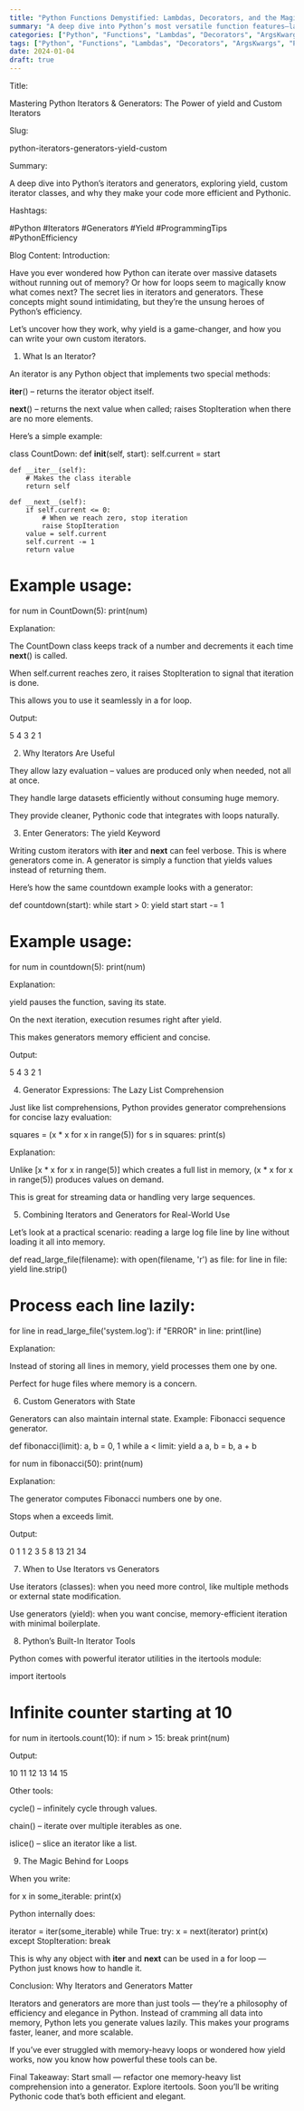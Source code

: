 ```yaml
---
title: "Python Functions Demystified: Lambdas, Decorators, and the Magic of *args / **kwargs"
summary: "A deep dive into Python’s most versatile function features—lambdas, decorators, and flexible arguments—explained with practical examples and commentary."
categories: ["Python", "Functions", "Lambdas", "Decorators", "ArgsKwargs", "Programming", "SoftwareEngineering", "CodingTips"]
tags: ["Python", "Functions", "Lambdas", "Decorators", "ArgsKwargs", "Programming", "SoftwareEngineering", "CodingTips"]
date: 2024-01-04
draft: true
---
```

Title:

Mastering Python Iterators & Generators: The Power of yield and Custom Iterators

Slug:

python-iterators-generators-yield-custom

Summary:

A deep dive into Python’s iterators and generators, exploring yield, custom iterator classes, and why they make your code more efficient and Pythonic.

Hashtags:

#Python #Iterators #Generators #Yield #ProgrammingTips #PythonEfficiency

Blog Content:
Introduction:

Have you ever wondered how Python can iterate over massive datasets without running out of memory? Or how for loops seem to magically know what comes next? The secret lies in iterators and generators. These concepts might sound intimidating, but they’re the unsung heroes of Python’s efficiency.

Let’s uncover how they work, why yield is a game-changer, and how you can write your own custom iterators.

1. What Is an Iterator?

An iterator is any Python object that implements two special methods:

__iter__() – returns the iterator object itself.

__next__() – returns the next value when called; raises StopIteration when there are no more elements.

Here’s a simple example:

class CountDown:
    def __init__(self, start):
        self.current = start
    
    def __iter__(self):
        # Makes the class iterable
        return self
    
    def __next__(self):
        if self.current <= 0:
            # When we reach zero, stop iteration
            raise StopIteration
        value = self.current
        self.current -= 1
        return value

# Example usage:
for num in CountDown(5):
    print(num)


Explanation:

The CountDown class keeps track of a number and decrements it each time __next__() is called.

When self.current reaches zero, it raises StopIteration to signal that iteration is done.

This allows you to use it seamlessly in a for loop.

Output:

5
4
3
2
1

2. Why Iterators Are Useful

They allow lazy evaluation – values are produced only when needed, not all at once.

They handle large datasets efficiently without consuming huge memory.

They provide cleaner, Pythonic code that integrates with loops naturally.

3. Enter Generators: The yield Keyword

Writing custom iterators with __iter__ and __next__ can feel verbose. This is where generators come in. A generator is simply a function that yields values instead of returning them.

Here’s how the same countdown example looks with a generator:

def countdown(start):
    while start > 0:
        yield start
        start -= 1

# Example usage:
for num in countdown(5):
    print(num)


Explanation:

yield pauses the function, saving its state.

On the next iteration, execution resumes right after yield.

This makes generators memory efficient and concise.

Output:

5
4
3
2
1

4. Generator Expressions: The Lazy List Comprehension

Just like list comprehensions, Python provides generator comprehensions for concise lazy evaluation:

squares = (x * x for x in range(5))
for s in squares:
    print(s)


Explanation:

Unlike [x * x for x in range(5)] which creates a full list in memory, (x * x for x in range(5)) produces values on demand.

This is great for streaming data or handling very large sequences.

5. Combining Iterators and Generators for Real-World Use

Let’s look at a practical scenario: reading a large log file line by line without loading it all into memory.

def read_large_file(filename):
    with open(filename, 'r') as file:
        for line in file:
            yield line.strip()

# Process each line lazily:
for line in read_large_file('system.log'):
    if "ERROR" in line:
        print(line)


Explanation:

Instead of storing all lines in memory, yield processes them one by one.

Perfect for huge files where memory is a concern.

6. Custom Generators with State

Generators can also maintain internal state. Example: Fibonacci sequence generator.

def fibonacci(limit):
    a, b = 0, 1
    while a < limit:
        yield a
        a, b = b, a + b

for num in fibonacci(50):
    print(num)


Explanation:

The generator computes Fibonacci numbers one by one.

Stops when a exceeds limit.

Output:

0
1
1
2
3
5
8
13
21
34

7. When to Use Iterators vs Generators

Use iterators (classes): when you need more control, like multiple methods or external state modification.

Use generators (yield): when you want concise, memory-efficient iteration with minimal boilerplate.

8. Python’s Built-In Iterator Tools

Python comes with powerful iterator utilities in the itertools module:

import itertools

# Infinite counter starting at 10
for num in itertools.count(10):
    if num > 15:
        break
    print(num)


Output:

10
11
12
13
14
15


Other tools:

cycle() – infinitely cycle through values.

chain() – iterate over multiple iterables as one.

islice() – slice an iterator like a list.

9. The Magic Behind for Loops

When you write:

for x in some_iterable:
    print(x)


Python internally does:

iterator = iter(some_iterable)
while True:
    try:
        x = next(iterator)
        print(x)
    except StopIteration:
        break


This is why any object with __iter__ and __next__ can be used in a for loop — Python just knows how to handle it.

Conclusion: Why Iterators and Generators Matter

Iterators and generators are more than just tools — they’re a philosophy of efficiency and elegance in Python. Instead of cramming all data into memory, Python lets you generate values lazily. This makes your programs faster, leaner, and more scalable.

If you’ve ever struggled with memory-heavy loops or wondered how yield works, now you know how powerful these tools can be.

Final Takeaway:
Start small — refactor one memory-heavy list comprehension into a generator. Explore itertools. Soon you’ll be writing Pythonic code that’s both efficient and elegant.